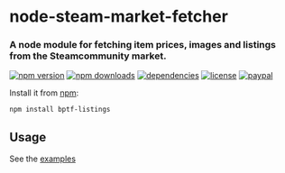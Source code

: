 # node-steam-market-fetcher

### A node module for fetching item prices, images and listings from the Steamcommunity market. 
[![npm version](https://img.shields.io/npm/v/steam-market-fetcher.svg)](https://npmjs.com/package/steam-market-fetcher)
[![npm downloads](https://img.shields.io/npm/dm/steam-market-fetcher.svg)](https://npmjs.com/package/steam-market-fetcher)
[![dependencies](https://img.shields.io/david/SnaBe/node-steam-market-fetcher.svg)](https://david-dm.org/SnaBe/node-steam-market-fetcher)
[![license](https://img.shields.io/npm/l/steam-market-fetcher.svg)](https://github.com/SnaBe/node-steam-market-fetcher/blob/master/LICENSE)
[![paypal](https://img.shields.io/badge/paypal-donate-yellow.svg)](https://www.paypal.me/snabe)

Install it from [npm](https://www.npmjs.com/package/bptf-listings):

    npm install bptf-listings

## Usage

See the [examples](https://github.com/Nicklason/node-bptf-listings/tree/master/examples)
